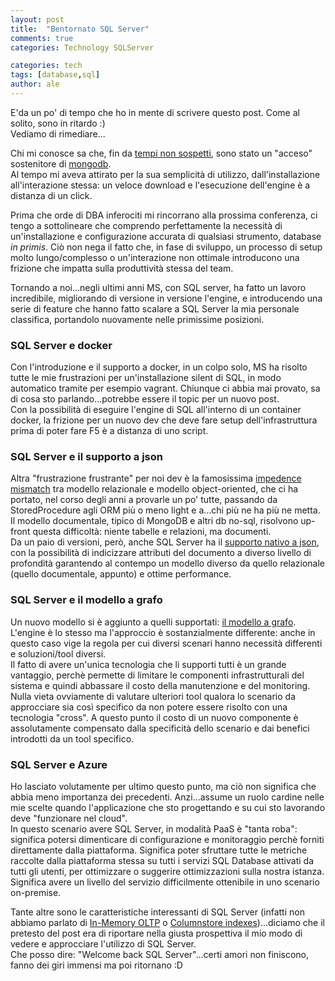 ```yaml
---
layout: post
title:  "Bentornato SQL Server"
comments: true
categories: Technology SQLServer

categories: tech
tags: [database,sql]
author: ale
---
```


E'da un po' di tempo che ho in mente di scrivere questo post. Come al solito, sono in ritardo :)  
Vediamo di rimediare...

Chi mi conosce sa che, fin da [tempi non sospetti](http://www.communitydays.it/events/communitydays-2012/arch01/), sono stato un "acceso" sostenitore di [mongodb](https://www.mongodb.com/).  
Al tempo mi aveva attirato per la sua semplicità di utilizzo, dall'installazione all'interazione stessa: un veloce download e l'esecuzione dell'engine è a distanza di un click.  

Prima che orde di DBA inferociti mi rincorrano alla prossima conferenza, ci tengo a sottolineare che comprendo perfettamente la necessità di un'installazione e configurazione accurata di qualsiasi strumento, database _in primis_. Ciò non nega il fatto che, in fase di sviluppo, un processo di setup molto lungo/complesso o un'interazione non ottimale introducono una frizione che impatta sulla produttività stessa del team.

Tornando a noi...negli ultimi anni MS, con SQL server, ha fatto un lavoro incredibile, migliorando di versione in versione l'engine, e introducendo una serie di feature che hanno fatto scalare a SQL Server la mia personale classifica, portandolo nuovamente nelle primissime posizioni.

### SQL Server e docker

Con l'introduzione e il supporto a docker, in un colpo solo, MS ha risolto tutte le mie frustrazioni per un'installazione silent di SQL, in modo automatico tramite per esempio vagrant. Chiunque ci abbia mai provato, sa di cosa sto parlando...potrebbe essere il topic per un nuovo post.  
Con la possibilità di eseguire l'engine di SQL all'interno di un container docker, la frizione per un nuovo dev che deve fare setup dell'infrastruttura prima di poter fare F5 è a distanza di uno script. 

### SQL Server e il supporto a json

Altra "frustrazione frustrante" per noi dev è la famosissima [impedence mismatch](https://en.wikipedia.org/wiki/Object-relational_impedance_mismatch) tra modello relazionale e modello object-oriented, che ci ha portato, nel corso degli anni a provarle un po' tutte, passando da StoredProcedure agli ORM più o meno light e a...chi più ne ha più ne metta.  
Il modello documentale, tipico di MongoDB e altri db no-sql, risolvono up-front questa difficoltà: niente tabelle e relazioni, ma documenti.  
Da un paio di versioni, però, anche SQL Server ha il [supporto nativo a json](https://docs.microsoft.com/en-us/sql/relational-databases/json/json-data-sql-server), con la possibilità di indicizzare attributi del documento a diverso livello di profondità garantendo al contempo un modello diverso da quello relazionale (quello documentale, appunto) e ottime performance.

### SQL Server e il modello a grafo

Un nuovo modello si è aggiunto a quelli supportati: [il modello a grafo](https://docs.microsoft.com/en-us/sql/relational-databases/graphs/sql-graph-overview). L'engine è lo stesso ma l'approccio è sostanzialmente differente: anche in questo caso vige la regola per cui diversi scenari hanno necessità differenti e soluzioni/tool diversi.  
Il fatto di avere un'unica tecnologia che li supporti tutti è un grande vantaggio, perchè permette di limitare le componenti infrastrutturali del sistema e quindi abbassare il costo della manutenzione e del monitoring.  
Nulla vieta ovviamente di valutare ulteriori tool qualora lo scenario da approcciare sia così specifico da non potere essere risolto con una tecnologia "cross". A questo punto il costo di un nuovo componente è assolutamente compensato dalla specificità dello scenario e dai benefici introdotti da un tool specifico.

### SQL Server e Azure

Ho lasciato volutamente per ultimo questo punto, ma ciò non significa che abbia meno importanza dei precedenti. Anzi...assume un ruolo cardine nelle mie scelte quando l'applicazione che sto progettando e su cui sto lavorando deve "funzionare nel cloud".  
In questo scenario avere SQL Server, in modalità PaaS è "tanta roba": significa potersi dimenticare di configurazione e monitoraggio perchè forniti direttamente dalla piattaforma. Significa poter sfruttare tutte le metriche raccolte dalla piattaforma stessa su tutti i servizi SQL Database attivati da tutti gli utenti, per ottimizzare o suggerire ottimizzazioni sulla nostra istanza. Significa avere un livello del servizio difficilmente ottenibile in uno scenario on-premise.

Tante altre sono le caratteristiche interessanti di SQL Server (infatti non abbiamo parlato di [In-Memory OLTP](https://docs.microsoft.com/en-us/sql/relational-databases/in-memory-oltp/overview-and-usage-scenarios) o [Columnstore indexes](https://docs.microsoft.com/en-us/sql/relational-databases/indexes/columnstore-indexes-overview))...diciamo che il pretesto del post era di riportare nella giusta prospettiva il mio modo di vedere e approcciare l'utilizzo di SQL Server.  
Che posso dire: "Welcome back SQL Server"...certi amori non finiscono, fanno dei giri immensi ma poi ritornano :D